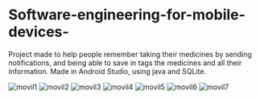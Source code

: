 # Software-engineering-for-mobile-devices-

Project made to help people remember taking their medicines by sending notifications, and being able to save in tags the medicines and all their information.
Made in Android Studio, using java and SQLite.


![movil1](https://user-images.githubusercontent.com/23347652/88985916-30de6f80-d297-11ea-8a6b-05a5892cda2a.JPG)
![movil2](https://user-images.githubusercontent.com/23347652/88985919-320f9c80-d297-11ea-853e-bd0788e3c48d.JPG)
![movil3](https://user-images.githubusercontent.com/23347652/88985921-3340c980-d297-11ea-8985-bdd7fb125ebc.JPG)
![movil4](https://user-images.githubusercontent.com/23347652/88985927-3471f680-d297-11ea-8954-dbb88a9321ce.JPG)
![movil5](https://user-images.githubusercontent.com/23347652/88985934-35a32380-d297-11ea-98f6-4946b2413cb9.JPG)
![movil6](https://user-images.githubusercontent.com/23347652/88985939-36d45080-d297-11ea-88d2-621d185e9301.JPG)
![movil7](https://user-images.githubusercontent.com/23347652/88985942-38057d80-d297-11ea-9ba5-675259e3ce5d.JPG)
